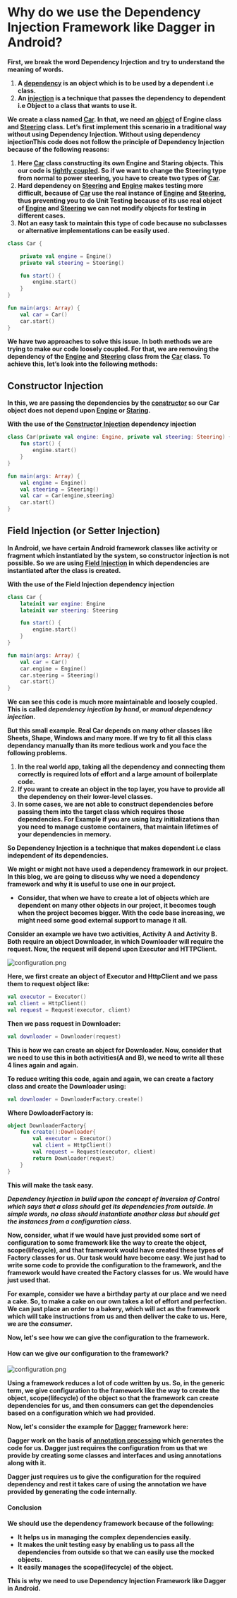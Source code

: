 # Why do we use the Dependency Injection Framework like Dagger in Android?

**First, we break the word Dependency Injection and try to understand the meaning of words.**

1. **A <u>dependency</u> is an object which is to be used by a dependent i.e class.**
2. **An <u>injection</u> is a technique that passes the dependency to dependent i.e Object to a class that wants to use it.**

**We create a class named <u>Car</u>. In that, we need an <u>object</u> of Engine class and <u>Steering</u> class. Let’s first implement this scenario in a traditional way without using Dependency Injection. Without using dependency injectionThis code does not follow the principle of Dependency Injection because of the following reasons:**

1. **Here <u>Car</u> class constructing its own Engine and Staring objects. This our code is <u>tightly coupled</u>. So if we want to change the Steering type from normal to power steering, you have to create two types of <u>Car</u>.**
2. **Hard dependency on <u>Steering</u> and <u>Engine</u> makes testing more difficult, because of <u>Car</u> use the real instance of <u>Engine</u> and <u>Steering</u>, thus preventing you to do Unit Testing because of its use real object of <u>Engine</u> and <u>Steering</u> we can not modify objects for testing in different cases.**
3. **Not an easy task to maintain this type of code because no subclasses or alternative implementations can be easily used.**

```kotlin
class Car {

    private val engine = Engine()
    private val steering = Steering()

    fun start() {
        engine.start()
    }
}

fun main(args: Array) {
    val car = Car()
    car.start()
}
```

**We have two approaches to solve this issue. In both methods we are trying to make our code loosely coupled. For that, we are removing the dependency of the <u>Engine</u> and <u>Steering</u> class from the <u>Car</u> class. To achieve this, let’s look into the following methods:**

## Constructor Injection

**In this, we are passing the dependencies by the <u>constructor</u> so our Car object does not depend upon <u>Engine</u> or <u>Staring</u>.**

**With the use of the <u>Constructor Injection</u> dependency injection**

```kotlin
class Car(private val engine: Engine, private val steering: Steering) {
    fun start() {
        engine.start()
    }
}

fun main(args: Array) {
    val engine = Engine()
    val steering = Steering()
    val car = Car(engine,steering)
    car.start()
}
```

## Field Injection (or Setter Injection)

**In Android, we have certain Android framework classes like activity or fragment which instantiated by the system, so constructor injection is not possible. So we are using <u>Field Injection</u> in which dependencies are instantiated after the class is created.**

**With the use of the Field Injection dependency injection**

```kotlin
class Car {
    lateinit var engine: Engine
    lateinit var steering: Steering

    fun start() {
        engine.start()
    }
}

fun main(args: Array) {
    val car = Car()
    car.engine = Engine()
    car.steering = Steering()
    car.start()
}
```

**We can see this code is much more maintainable and loosely coupled. This is called *dependency injection by hand*, or *manual dependency injection.***

**But this small example. Real Car depends on many other classes like Sheets, Shape, Windows and many more. If we try to fit all this class dependancy manually than its more tedious work and you face the following problems.**

1. **In the real world app, taking all the dependency and connecting them correctly is required lots of effort and a large amount of boilerplate code.**
2. **If you want to create an object in the top layer, you have to provide all the dependency on their lower-level classes.**
3. **In some cases, we are not able to construct dependencies before passing them into the target class which requires those dependencies. For Example if you are using lazy initializations than you need to manage custome containers, that maintain lifetimes of your dependencies in memory.**

**So Dependency Injection is a technique that makes dependent i.e class independent of its dependencies.**

**We might or might not have used a dependency framework in our project. In this blog, we are going to discuss why we need a dependency framework and why it is useful to use one in our project.**

- **Consider, that when we have to create a lot of objects which are dependent on many other objects in our project, it becomes tough when the project becomes bigger. With the code base increasing, we might need some good external support to manage it all.**

**Consider an example we have two activities, Activity A and Activity B. Both require an object Downloader, in which Downloader will require the request. Now, the request will depend upon Executor and HTTPClient.**

![configuration.png](../../DI/downloader-http-pass.jpg)

**Here, we first create an object of Executor and HttpClient and we pass them to request object like:**

```kotlin
val executor = Executor()
val client = HttpClient()
val request = Request(executor, client)
```

**Then we pass request in Downloader:**

```kotlin
val downloader = Downloader(request)
```

**This is how we can create an object for Downloader. Now, consider that we need to use this in both activities(A and B), we need to write all these 4 lines again and again.**

**To reduce writing this code, again and again, we can create a factory class and create the Downloader using:**

```kotlin
val downloader = DownloaderFactory.create()
```

**Where DowloaderFactory is:**

```kotlin
object DownloaderFactory{
    fun create():Downloader{
        val executor = Executor()
        val client = HttpClient()
        val request = Request(executor, client)
        return Downloader(request)
    }
}
```

**This will make the task easy.**

***Dependency Injection in build upon the concept of Inversion of Control which says that a class should get its dependencies from outside. In simple words, no class should instantiate another class but should get the instances from a configuration class.***

**Now, consider, what if we would have just provided some sort of configuration to some framework like the way to create the object, scope(lifecycle), and that framework would have created these types of Factory classes for us. Our task would have become easy. We just had to write some code to provide the configuration to the framework, and the framework would have created the Factory classes for us. We would have just used that.**

**For example, consider we have a birthday party at our place and we need a cake. So, to make a cake on our own takes a lot of effort and perfection. We can just place an order to a bakery, which will act as the framework which will take instructions from us and then deliver the cake to us. Here, we are the *consumer*.**

**Now, let's see how we can give the configuration to the framework.**

#### How can we give our configuration to the framework?

![configuration.png](../../DI//config.png)

**Using a framework reduces a lot of code written by us. So, in the generic term, we give configuration to the framework like the way to create the object, scope(lifecycle) of the object so that the framework can create dependencies for us, and then consumers can get the dependencies based on a configuration which we had provided.**

**Now, let's consider the example for <u>Dagger</u> framework here:**

**Dagger work on the basis of <u>annotation processing</u> which generates the code for us. Dagger just requires the configuration from us that we provide by creating some classes and interfaces and using annotations along with it.**

**Dagger just requires us to give the configuration for the required dependency and rest it takes care of using the annotation we have provided by generating the code internally.**

#### Conclusion

**We should use the dependency framework because of the following:**

- **It helps us in managing the complex dependencies easily.**
- **It makes the unit testing easy by enabling us to pass all the dependencies from outside so that we can easily use the mocked objects.**
- **It easily manages the scope(lifecycle) of the object.**

**This is why we need to use Dependency Injection Framework like Dagger in Android.**
